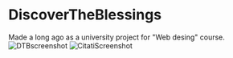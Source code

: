 # DiscoverTheBlessings
Made a long ago as a university project for "Web desing" course. 
![DTBscreenshot](https://user-images.githubusercontent.com/71512704/219816678-3a7fcbae-a2be-4b42-aaa6-7e13e4b1e923.png)
![CitatiScreenshot](https://user-images.githubusercontent.com/71512704/219816837-b74bd91a-89e8-4fae-a693-2821271b4db7.png)
